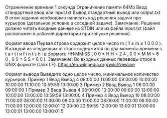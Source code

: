 
Ограничение времени	1 секунда
Ограничение памяти	64Mb
Ввод	стандартный ввод или input.txt
Вывод	стандартный вывод или output.txt
В этом задании необходимо написать код решения задачи про курьеров (детальное условие в соседней задаче).
Замечание: Решение должно читать входные данные из STDIN или из файла input.txt (файл расположен в рабочей директории при запуске решения).

Формат ввода
Первая строка содержит целое число 
m
 (
1
≤
m
≤
1
0
0
0
). В каждой из следующих 
m
 строк содержится по два момента времени 
s
t
a
r
t
i
 и 
f
i
n
i
s
h
i
 в формате HH:MM:SS (
0
0
≤
H
H
<
2
4
, 
0
0
≤
M
M
<
6
0
, 
0
0
≤
S
S
<
6
0
).
Замечание: Во входных данных переводы строк в UNIX формате (Unix LF). https://en.wikipedia.org/wiki/Newline

Формат вывода
Выведите одно целое число, минимальное количество курьеров.
Пример 1
Ввод	Вывод
4
08:00:00 11:00:00
09:00:00 10:00:00
10:00:00 11:10:00
10:59:59 13:00:00
3
Пример 2
Ввод	Вывод
1
08:00:00 09:00:00
1
Пример 3
Ввод	Вывод
4
08:00:00 13:00:00
09:00:00 13:00:00
10:00:00 13:00:00
10:59:59 13:00:00
4
Пример 4
Ввод	Вывод
10
08:00:00 11:00:00
08:00:00 11:00:00
08:00:00 11:00:00
08:00:00 11:00:00
08:00:00 11:00:00
12:00:00 12:00:01
12:00:00 23:59:59
12:00:00 13:00:01
13:00:00 13:00:01
13:00:00 13:00:01
5
